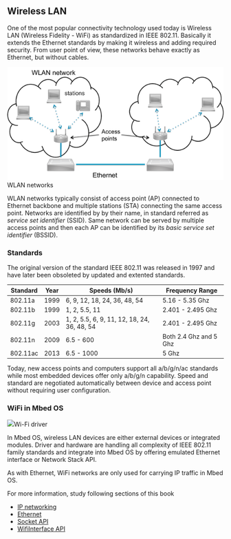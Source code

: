 <h2 id="wlan-technology">Wireless LAN</h2>

One of the most popular connectivity technology used today is Wireless LAN (Wireless Fidelity - WiFi) as standardized in IEEE 802.11. Basically it extends the Ethernet standards by making it wireless and adding required security.
From user point of view, these networks behave exactly as Ethernet, but without cables.

<span class="images">![](../../../images/wlan-segment.png)<span>WLAN networks</span></span>

WLAN networks typically consist of access point (AP) connected to Ethernet backbone and multiple stations (STA) connecting the same access point. Networks are identified by by their name, in standard referred as *service set identifier* (SSID). Same network can be served by multiple access points and then each AP can be identified by its *basic service set identifier* (BSSID).

### Standards

The original version of the standard IEEE 802.11 was released in 1997 and have later been obsoleted by updated and extented standards.

| Standard   | Year | Speeds (Mb/s) | Frequency Range |
|------------|------|---------------|-----------------|
| 802.11a | 1999 | 6, 9, 12, 18, 24, 36, 48, 54 | 5.16 - 5.35 Ghz |
| 802.11b | 1999 | 1, 2, 5.5, 11 | 2.401 - 2.495 Ghz |
| 802.11g | 2003 | 1, 2, 5.5, 6, 9, 11, 12, 18, 24, 36, 48, 54 | 2.401 - 2.495 Ghz |
| 802.11n | 2009 | 6.5 - 600 | Both 2.4 Ghz and 5 Ghz |
| 802.11ac | 2013 | 6.5 - 1000 | 5 Ghz |

Today, new access points and computers support all a/b/g/n/ac standards while most embedded devices offer only a/b/g/n capability.
Speed and standard are negotiated automatically between device and access point without requiring user configuration.

### WiFi in Mbed OS

<span class="images">![](https://s3-us-west-2.amazonaws.com/mbed-os-docs-images/wifi.png)<span>Wi-Fi driver</span></span>

In Mbed OS, wireless LAN devices are either external devices or integrated modules. Driver and hardware are handling all complexity of IEEE 802.11 family standards
and integrate into Mbed OS by offering emulated Ethernet interface or Network Stack API.

As with Ethernet, WiFi networks are only used for carrying IP traffic in Mbed OS.

For more information, study following sections of this book

* [IP networking](ip-networking.html)
* [Ethernet](ethernet-technology.html)
* [Socket API](socket-api.html)
* [WifiInterface API](wi-fi.html)
